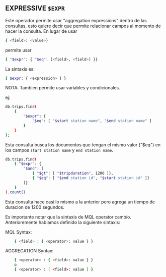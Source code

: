 ## EXPRESSIVE `$EXPR`

Este operador permite usar "aggregation expressions" dentro de las consultas, esto quiere decir que permite relacionar campos al momento de hacer la consulta. En lugar de usar
```bash 
{ <field>: <value>}
```
permite usar
```bash 
{ "$expr": { "$eq": [<field>, <field>] }}
```

La sintaxis es:
```bash 
{ $expr: { <expression> } }
```
NOTA: Tambien permite usar variables y condicionales.

ej:
```bash
db.trips.find(
	{
		"$expr": {
			"$eq": [ "$start station name", "$end station name" ]
		}
	}
);
```
Esta consulta busca los documentos que tengan el mismo valor ("$eq") en los campos `start station name` y `end station name`.

```bash
db.trips.find(
	{ "$expr": {
		"$and": [
			{ "$gt": [ "$tripduration", 1200 ]},
			{ "$eq": [ "$end station id", "$start station id" ]}
		]}
	}
).count()
```
Esta consulta hace casi lo mismo a la anterior pero agrega un tiempo de duracion de 1200 segundos.

Es importante notar que la sintaxis de MQL operator cambio. Anterioremente habiamos definido la siguiente sintaxis:

MQL Syntax: 
```bash
	{ <field> : { <operator>: value } }
```

AGGREGATION Syntax: 
```bash
	{ <operator> : { <field>: value } }
	o
	{ <operator> : [ <field>: value ] }
```
